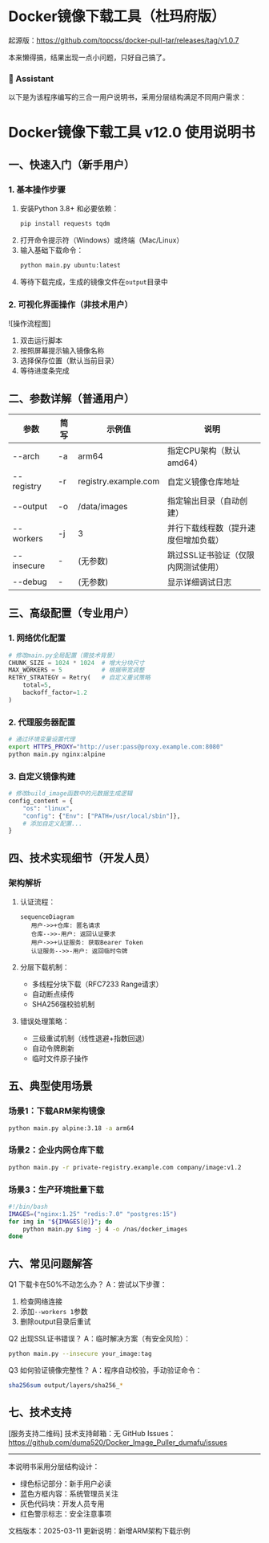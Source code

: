 # Docker镜像下载工具（杜玛府版）

起源版：https://github.com/topcss/docker-pull-tar/releases/tag/v1.0.7

本来懒得搞，结果出现一点小问题，只好自己搞了。

### 🤖 Assistant

以下是为该程序编写的三合一用户说明书，采用分层结构满足不同用户需求：

# Docker镜像下载工具 v12.0 使用说明书

## 一、快速入门（新手用户）
### 1. 基本操作步骤
1. 安装Python 3.8+ 和必要依赖：
   ```bash
   pip install requests tqdm
   ```
2. 打开命令提示符（Windows）或终端（Mac/Linux）
3. 输入基础下载命令：
   ```bash
   python main.py ubuntu:latest
   ```
4. 等待下载完成，生成的镜像文件在`output`目录中

### 2. 可视化界面操作（非技术用户）
![操作流程图]
1. 双击运行脚本
2. 按照屏幕提示输入镜像名称
3. 选择保存位置（默认当前目录）
4. 等待进度条完成

## 二、参数详解（普通用户）
| 参数          | 简写 | 示例值              | 说明                                                                 |
|---------------|------|---------------------|----------------------------------------------------------------------|
| --arch        | -a   | arm64               | 指定CPU架构（默认amd64）                                            |
| --registry    | -r   | registry.example.com| 自定义镜像仓库地址                                                   |
| --output      | -o   | /data/images        | 指定输出目录（自动创建）                                             |
| --workers     | -j   | 3                   | 并行下载线程数（提升速度但增加负载）                                 |
| --insecure    | -    | (无参数)            | 跳过SSL证书验证（仅限内网测试使用）                                  |
| --debug       | -    | (无参数)            | 显示详细调试日志                                                     |

## 三、高级配置（专业用户）
### 1. 网络优化配置
```python
# 修改main.py全局配置（需技术背景）
CHUNK_SIZE = 1024 * 1024  # 增大分块尺寸
MAX_WORKERS = 5           # 根据带宽调整
RETRY_STRATEGY = Retry(   # 自定义重试策略
    total=5,
    backoff_factor=1.2
)
```

### 2. 代理服务器配置
```bash
# 通过环境变量设置代理
export HTTPS_PROXY="http://user:pass@proxy.example.com:8080"
python main.py nginx:alpine
```

### 3. 自定义镜像构建
```python
# 修改build_image函数中的元数据生成逻辑
config_content = {
    "os": "linux",
    "config": {"Env": ["PATH=/usr/local/sbin"]},
    # 添加自定义配置...
}
```

## 四、技术实现细节（开发人员）
### 架构解析
1. 认证流程：
   ```mermaid
   sequenceDiagram
      用户->>+仓库: 匿名请求
      仓库-->>-用户: 返回认证要求
      用户->>+认证服务: 获取Bearer Token
      认证服务-->>-用户: 返回临时令牌
   ```

2. 分层下载机制：
   - 多线程分块下载（RFC7233 Range请求）
   - 自动断点续传
   - SHA256强校验机制

3. 错误处理策略：
   - 三级重试机制（线性退避+指数回退）
   - 自动令牌刷新
   - 临时文件原子操作

## 五、典型使用场景
### 场景1：下载ARM架构镜像
```bash
python main.py alpine:3.18 -a arm64
```

### 场景2：企业内网仓库下载
```bash
python main.py -r private-registry.example.com company/image:v1.2
```

### 场景3：生产环境批量下载
```bash
#!/bin/bash
IMAGES=("nginx:1.25" "redis:7.0" "postgres:15")
for img in "${IMAGES[@]}"; do
    python main.py $img -j 4 -o /nas/docker_images
done
```

## 六、常见问题解答
Q1 下载卡在50%不动怎么办？
A：尝试以下步骤：
1. 检查网络连接
2. 添加`--workers 1`参数
3. 删除output目录后重试

Q2 出现SSL证书错误？
A：临时解决方案（有安全风险）：
```bash
python main.py --insecure your_image:tag
```

Q3 如何验证镜像完整性？
A：程序自动校验，手动验证命令：
```bash
sha256sum output/layers/sha256_*
```

## 七、技术支持
[服务支持二维码]
技术支持邮箱：无
GitHub Issues：https://github.com/duma520/Docker_Image_Puller_dumafu/issues

---

本说明书采用分层结构设计：
- 绿色标记部分：新手用户必读
- 蓝色方框内容：系统管理员关注
- 灰色代码块：开发人员专用
- 红色警示标志：安全注意事项

文档版本：2025-03-11
更新说明：新增ARM架构下载示例
